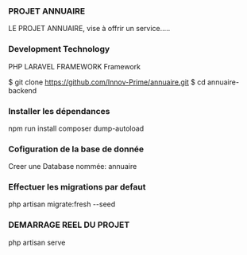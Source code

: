 ### PROJET ANNUAIRE
LE PROJET ANNUAIRE, vise à offrir un service.....

### Development Technology
PHP
LARAVEL FRAMEWORK Framework


$ git clone https://github.com/Innov-Prime/annuaire.git
$ cd annuaire-backend

### Installer les dépendances
npm run install
composer dump-autoload

### Cofiguration de la base de donnée
Creer une Database nommée: annuaire

### Effectuer les migrations par defaut
php artisan migrate:fresh --seed

### DEMARRAGE REEL DU PROJET 
php artisan serve